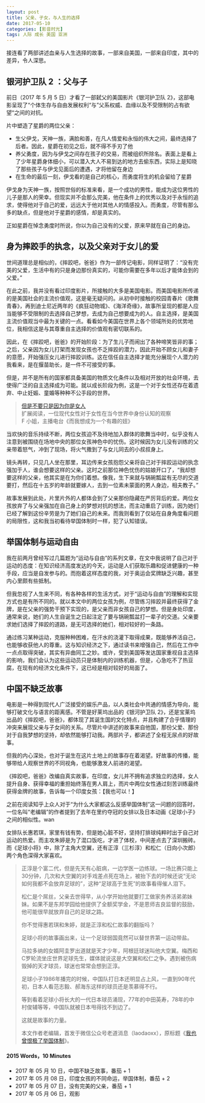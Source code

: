 ```yaml
---
layout: post
title: 父亲、子女，与人生的选择
date: 2017-05-10
categories: [影音时光]
tags: 人际 成长 美国 亚洲
---
```


接连看了两部讲述血亲与人生选择的故事，一部来自美国，一部来自印度，其中的差异，令人深思。

## 银河护卫队 2 ：父与子

前日（2017 年 5 月 5 日）才看了一部弑父的美国影片《银河护卫队 2》，这部电影呈现了“个体生存与自由发展权利“与”父系权威、血缘以及不受限制的占有欲望“之间的对抗。

片中塑造了星爵的两位父亲：
* 生父伊戈，天神一族，满脸和善，在凡人情爱和永恒的伟大之间，最终选择了后者。因此，星爵在初见之后，就不得不手刃了他
* 养父勇度，因为与伊戈之间存在孩子的交易，而被组织所除名。表面上是看上了少年星爵身体细小，可以潜入大人不易到达的地方去偷东西，实际上是知晓了那些孩子与伊戈见面后的遭遇，才将他留在身边
* 在生命的最后一刻，伊戈看的是自己的核心，而勇度将生的机会留给了星爵

伊戈身为天神一族，按照世俗的标准来看，是一个成功的男性，能成为这位男性的儿子是那人的荣幸。但现实并不会那么完美，他在条件上的优秀以及对于永恒的追求，使得他对于自己的爱，远远大于他对其他人的情感投入。而勇度，尽管有那么多的缺点，但是他对于星爵的感情，却是真实的。

正如星爵在悼念勇度时所说，你以为自己没有的父爱，原来早就在自己的身边。

## 身为摔跤手的执念，以及父亲对于女儿的爱
世间道理总是相似的，《摔跤吧，爸爸》作为一部传记电影，同样证明了：“没有完美的父爱，生活中有的只是身边那份真实的，可能你需要在多年以后才能体会到的父爱。”

在此之前，我并没有看过印度影片，所接触的大多是美国电影。而美国电影所传递的是美国社会的主流价值观，这是毫无疑问的。从初中时接触的校园青春片《歌舞青春》，再到迪士尼近两年的《疯狂动物城》、《海洋奇缘》，故事所呈现的都是人应当能够不受限制的去选择自己梦想，去成为自己想要成为的人。自主选择，是美国主流价值观当中最为关键的一点。看看如今美国在世界上各个领域所处的优势地位，我相信这是与其尊重自主选择的价值观有密切联系的。

因此，在《摔跤吧，爸爸》的开始阶段：为了生儿子而闹出了各种啼笑皆非的事；之后，父亲因为女儿打架而发现女孩也不乏摔跤的潜力，因此开始不顾女儿和妻子的意愿，开始强压女儿进行摔跤训练。这在信任自主选择才能充分展现个人潜力的我看来，是在揠苗助长，是一件不可接受的事。

但是，并不是所有的国家都具备美国的物质文化条件以及相对开放的社会环境，去使得广泛的自主选择成为可能。就以成长阶段为例，这是一个对于女性还存在着遗弃、中止妊娠、童婚等种种不公手段的世界。

> [但是不要只是因为你是女人](http://music.163.com/program/903688646/45268668?userid=56261992)  
> 扩展阅读，一位现代女性对于女性在当今世界中身份认知的观察  
> F 小姐，主播电台《而我想成为一个有趣的妞》  


当欢快的音乐持续不断，两位女孩迫不及待地加入群体的歌舞当中时，似乎没有人注意到被围绕在场地中央的那位女孩神色中的忧伤。这时候因为女儿没有训练的父亲带着怒气，冲到了现场，将火气撒到了与女儿同去的小叔叔身上。

镜头再转，只见几人坐在那里，耳边传来女孩抱怨父亲将自己对于摔跤运动的执念强加于人，谁会想要这样的父亲。这时之前那位神色忧伤的姑娘开口了，“我却想要这样的父亲，他其实是在为你们着想。像我，生下来就与锅碗瓢盆有无尽的交道要打，然后在十五岁的年龄就要嫁人，去到一位素未蒙面的男人身边，相夫教子。”

故事发展到此处，片里片外的人都体会到了父亲那份隐藏在严厉背后的爱。两位女孩放弃了与父亲强加在自己身上的梦想对抗的想法，而主动重启了训练，因为她们已经了解到这份辛劳是为了她们自己的未来。而我则看到了仅站在自身角度看问题的局限性，这和我当初看待举国体制时一样，犯了认知错误。

## 举国体制与运动自由
我在前两月曾经写过几篇题为“运动与自由”的系列文章，在文中我说明了自己对于运动的态度：在知识经济高度发达的今天，运动是人们获取乐趣和促进健康的一种手段，应当是自发参与的。而抱着这样态度的我，对于奥运会奖牌缺乏兴趣，甚至内心里颇有些抵制。

但我忽视了人生来不同，有各种各样的生活方式，对于“运动与自由”的理解和实现方式也是有所不同的。就以本文中的两位女孩为例，尽管练习摔跤并最终获得了金牌，是在父亲的强势干预下实现的，是父亲而非女孩自己的梦想。但是身处印度，通常来说，她们的人生自诞生之日起注定了要与锅碗瓢盆打一辈子的交道。父亲要求她们选择了摔跤的道路，是无可选择的她们，相对较好的一条路。

通过练习某种运动，克服种种困难，在汗水的浇灌下取得成果，既能够养活自己，也能够收获他人的尊重。这与知识经济之下，通过读书来增强自己，然后在工作中一点点取得突破，其实有异曲同工之妙。或许，受到美国等发达国家重视自主选择的影响，我们会认为这些运动员只是体制内的训练机器，但是，心急吃不了热豆腐，在现有的经济文化条件下，这已经是相对较好的局面了。

## 中国不缺乏故事 
电影是一种得到现代人广泛接受的娱乐产品，以人类社会中共通的情感为导向，能够打破文化与语言的距离感。不管是好莱坞出品的《银河护卫队 2》，还是宝莱坞出品的《摔跤吧，爸爸》，都体现了其诞生国的文化特点，并且构建了合乎情理的冲突来展现父亲与子女间的关系。尽管片中讲述的故事来自他国，那份父爱、那份对于自我梦想的坚持，却依然能够打动我。两部片子，都讲述了全程无尿点的好故事。

但我的内心深处，也对于诞生在这片土地上的故事存在着渴望。好故事的传播，能够带给人观察世界的不同视角，也能够激发人前进的渴望。

《摔跤吧，爸爸》改编自真实故事，在印度，女儿并不拥有追求独立的选择，女人提升自身、获得幸福的重担始终落在男人肩上，而片中两位女性通过刻苦训练最终获得金牌的故事，告诉每一个印度女孩：【我也可以！】

之前在阅读知乎上众人对于“为什么大家都这么反感举国体制”这一问题的回答时，一位名叫“老编辑”的作者提到了去年在里约夺冠的女排以及日本动画《足球小子》之间的相似性。wan

女排队长惠若琪，家里有钱有势，但是她心脏不好，坚持打排球纯粹时出于自己对运动的热爱。而主攻朱婷是为了混口饭吃，才进了体校，中间差点去了深圳搬砖。而《足球小将》中，除了主角大空翼，还有正淳（三杉淳）和松仁（日向小次郎）两个角色深得大家喜欢。

> 正淳是个富二代，但是先天有心脏病，一边学医一边练球。一场比赛只能上30分钟，几次和大空翼的对手戏差点死在场上，被抬下去的时候还说“无论如何我都不会放弃足球的”，这种“足球高于生死”的故事看得催人泪下。  
>   
> 松仁是个屌丝，父亲去世得早，从小学开始他就要打工做家务养活弟弟妹妹。如果不是东邦学园给他提供了全额奖学金，不是恩师吉良监督的鼓励，他可能很早就放弃自己的足球之路。  
>   
> 你不觉得惠若琪和朱婷，就是正淳和松仁故事的翻版吗？  
>   
> 足球小将的故事画出来，让一个足球弱国竟然可以替世界第一运动带盐。  
>   
> 马拉多纳的女婿阿圭罗出道就是天才少年，阿根廷球迷叫他大空翼。梅西和C罗轮流坐庄世界足球先生，媒体就说这是大空翼和松仁之争。遇到被伤病毁掉的天才球员，球迷也常常会想到正淳。  
>   
> 足球小子1986年播完的时候，中国队打日本还明显占上风，一直到90年代初，日本人看范志毅、郝海东这样的球员还是羡慕得不行。  
>   
> 等到看着足球小将长大的一代日本球员涌现，77年的中田英寿，78年的中村俊辅等等，中国队就被日本甩得找不到边了。  
>   
> 这就是故事的力量。  
>   
> 本文作者老编辑，首发于微信公众号老道消息（laodaoxx），原标题《[我也曾恨极了举国体制](https://www.zhihu.com/question/19647617)》。  

#### 2015 Words，10 Minutes

* 2017 年 05 月 10 日，中国不缺乏故事，番茄 + 1
* 2017 年 05 月 08 日，印度女孩的不同命运，举国体制，番茄 + 2
* 2017 年 05 月 07 日，没有完美的父亲，番茄 + 1
* 2017 年 05 月 06 日，观影
